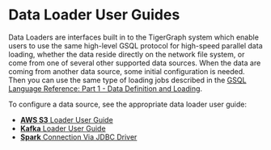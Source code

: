 # Data Loader User Guides

Data Loaders are interfaces built in to the TigerGraph system which enable users to use the same high-level GSQL protocol  for high-speed parallel data loading, whether the data reside directly on the network file system, or come from one of several other supported data sources. When the data are coming from another data source, some  initial configuration is needed. Then you can use the same type of loading jobs described in the [GSQL Language Reference: Part 1 - Data Definition and Loading](../gsql-ref/ddl-and-loading/).

To configure a data source, see the appropriate data loader user guide:

* [**AWS S3** Loader User Guide](s3-loader-user-guide.md)
* [**Kafka** Loader User Guide](kafka-loader-user-guide.md)
* [**Spark** Connection Via JDBC Driver](spark-connection-via-jdbc-driver.md)



